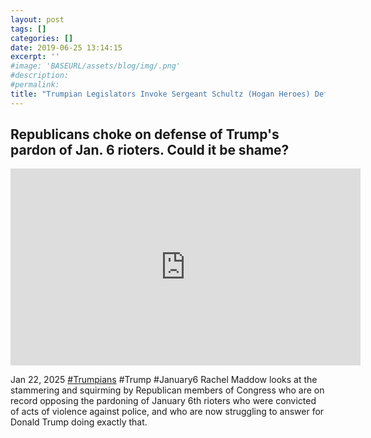 ```yaml
---
layout: post
tags: []
categories: []
date: 2019-06-25 13:14:15
excerpt: ''
#image: 'BASEURL/assets/blog/img/.png'
#description:
#permalink:
title: "Trumpian Legislators Invoke Sergeant Schultz (Hogan Heroes) Defense: I Know Nothing! I Know Nothing!"
---
```



## Republicans choke on defense of Trump's pardon of Jan. 6 rioters. Could it be shame?

<iframe width="560" height="315" src="https://www.youtube.com/embed/q6j3CN1EdZM?si=hHcilFdR-E2FUVKG" title="YouTube video player" frameborder="0" allow="accelerometer; autoplay; clipboard-write; encrypted-media; gyroscope; picture-in-picture; web-share" referrerpolicy="strict-origin-when-cross-origin" allowfullscreen></iframe>

Jan 22, 2025  [#Trumpians](https://www.gop.com/) #Trump #January6
Rachel Maddow looks at the stammering and squirming by Republican members of Congress who are on record opposing the pardoning of January 6th rioters who were convicted of acts of violence against police, and who are now struggling to answer for Donald Trump doing exactly that.

